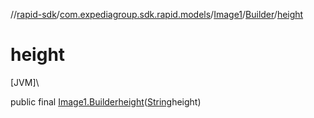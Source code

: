 //[rapid-sdk](../../../../index.md)/[com.expediagroup.sdk.rapid.models](../../index.md)/[Image1](../index.md)/[Builder](index.md)/[height](height.md)

# height

[JVM]\

public final [Image1.Builder](index.md)[height](height.md)([String](https://docs.oracle.com/javase/8/docs/api/java/lang/String.html)height)
